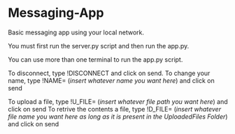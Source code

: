 # Messaging-App
Basic messaging app using your local network.

You must first run the server.py script and then run the app.py.

You can use more than one terminal to run the app.py script. 

To disconnect, type !DISCONNECT and click on send.
To change your name, type !NAME= (*insert whatever name you want here*) and click on send

To upload a file, type !U_FILE= (*insert whatever file path you want here*) and click on send
To retrive the contents a file, type !D_FILE= (*insert whatever file name you want here as long as it is present in the UploadedFiles Folder*) and click on send

